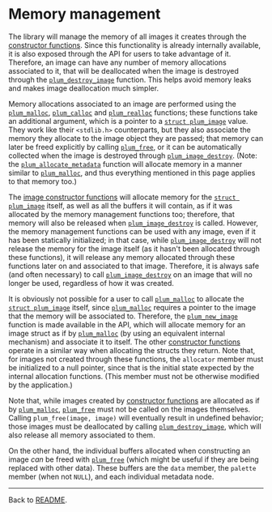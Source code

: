 # Memory management

The library will manage the memory of all images it creates through the [constructor functions][constructors].
Since this functionality is already internally available, it is also exposed through the API for users to take
advantage of it.
Therefore, an image can have any number of memory allocations associated to it, that will be deallocated when the
image is destroyed through the [`plum_destroy_image`][destroy] function.
This helps avoid memory leaks and makes image deallocation much simpler.

Memory allocations associated to an image are performed using the [`plum_malloc`][malloc], [`plum_calloc`][calloc] and
[`plum_realloc`][realloc] functions; these functions take an additional argument, which is a pointer to a
[`struct plum_image`][image] value.
They work like their `<stdlib.h>` counterparts, but they also associate the memory they allocate to the image object
they are passed; that memory can later be freed explicitly by calling [`plum_free`][free], or it can be automatically
collected when the image is destroyed through [`plum_image_destroy`][destroy].
(Note: the [`plum_allocate_metadata`][allocate-metadata] function will allocate memory in a manner similar to
[`plum_malloc`][malloc], and thus everything mentioned in this page applies to that memory too.)

The [image constructor functions][constructors] will allocate memory for the [`struct plum_image`][image] itself, as
well as all the buffers it will contain, as if it was allocated by the memory management functions too; therefore,
that memory will also be released when [`plum_image_destroy`][destroy] is called.
However, the memory management functions can be used with any image, even if it has been statically initialized; in
that case, while [`plum_image_destroy`][destroy] will not release the memory for the image itself (as it hasn't been
allocated through these functions), it will release any memory allocated through these functions later on and
associated to that image.
Therefore, it is always safe (and often necessary) to call [`plum_image_destroy`][destroy] on an image that will no
longer be used, regardless of how it was created.

It is obviously not possible for a user to call [`plum_malloc`][malloc] to allocate the [`struct plum_image`][image]
itself, since [`plum_malloc`][malloc] requires a pointer to the image that the memory will be associated to.
Therefore, the [`plum_new_image`][new] function is made available in the API, which will allocate memory for an image
struct as if by [`plum_malloc`][malloc] (by using an equivalent internal mechanism) and associate it to itself.
The other [constructor functions][constructors] operate in a similar way when allocating the structs they return.
Note that, for images not created through these functions, the `allocator` member must be initialized to a null
pointer, since that is the initial state expected by the internal allocation functions.
(This member must not be otherwise modified by the application.)

Note that, while images created by [constructor functions][constructors] are allocated as if by
[`plum_malloc`][malloc], [`plum_free`][free] must not be called on the images themselves.
Calling `plum_free(image, image)` will eventually result in undefined behavior; those images must be deallocated by
calling [`plum_destroy_image`][destroy], which will also release all memory associated to them.

On the other hand, the individual buffers allocated when constructing an image _can_ be freed with [`plum_free`][free]
(which might be useful if they are being replaced with other data).
These buffers are the `data` member, the `palette` member (when not `NULL`), and each individual metadata node.

* * *

Back to [README](README.md).

[allocate-metadata]: #
[calloc]: #
[constructors]: #
[destroy]: #
[free]: #
[image]: structs.md#plum_image
[malloc]: #
[new]: #
[realloc]: #
